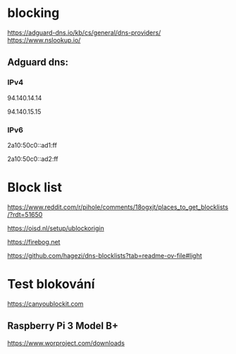 # blocking

https://adguard-dns.io/kb/cs/general/dns-providers/
https://www.nslookup.io/

## Adguard dns:

### IPv4

94.140.14.14

94.140.15.15

### IPv6

2a10:50c0::ad1:ff

2a10:50c0::ad2:ff

# Block list

https://www.reddit.com/r/pihole/comments/18ogxjt/places_to_get_blocklists/?rdt=51650

https://oisd.nl/setup/ublockorigin

https://firebog.net

https://github.com/hagezi/dns-blocklists?tab=readme-ov-file#light


# Test blokování

https://canyoublockit.com


## Raspberry Pi 3 Model B+


https://www.worproject.com/downloads
